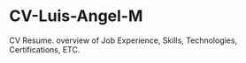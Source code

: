 # CV-Luis-Angel-M

CV Resume. overview of Job Experience, Skills, Technologies, Certifications, ETC.
